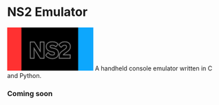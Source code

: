 # NS2 Emulator
<img src="IMG_3730.jpeg" height="100px">
A handheld console emulator written in C and Python.

### Coming soon
